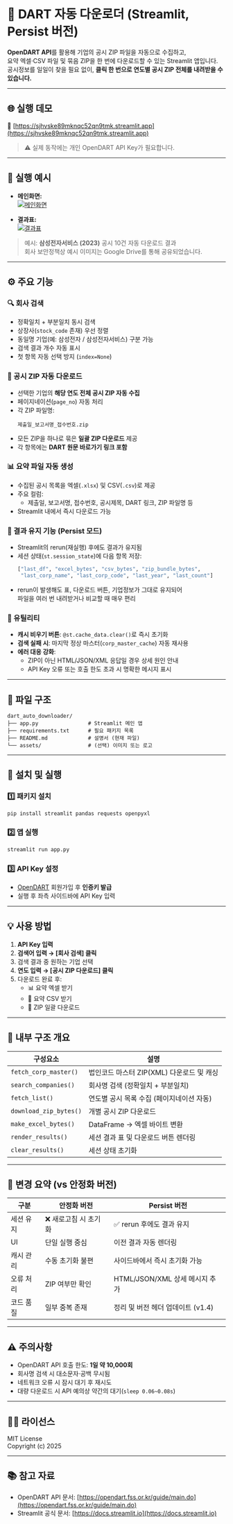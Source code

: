 # 📑 DART 자동 다운로더 (Streamlit, Persist 버전)

**OpenDART API**를 활용해 기업의 공시 ZIP 파일을 자동으로 수집하고,  
요약 엑셀·CSV 파일 및 묶음 ZIP을 한 번에 다운로드할 수 있는 Streamlit 앱입니다.  
공시정보를 일일이 찾을 필요 없이, **클릭 한 번으로 연도별 공시 ZIP 전체를 내려받을 수 있습니다.**

---

## 🌐 실행 데모

🔗 [https://sjhvske89mknqc52qn9tmk.streamlit.app](https://sjhvske89mknqc52qn9tmk.streamlit.app)

> ⚠️ 실제 동작에는 개인 OpenDART API Key가 필요합니다.

---

## 🚀 실행 예시

- **메인화면:**  
  [![메인화면](https://drive.google.com/uc?export=view&id=1ca7wZRwcdSepcrxczrdi8d3Ec-6g6uTG)](https://drive.google.com/uc?export=view&id=1ca7wZRwcdSepcrxczrdi8d3Ec-6g6uTG)

- **결과표:**  
  [![결과표](https://drive.google.com/uc?export=view&id=1BQ8VL6PBISbpNbmrSaCsA6nk-fEBx2oC)](https://drive.google.com/uc?export=view&id=1BQ8VL6PBISbpNbmrSaCsA6nk-fEBx2oC)

> 예시: **삼성전자서비스 (2023)** 공시 10건 자동 다운로드 결과  
> 회사 보안정책상 예시 이미지는 Google Drive를 통해 공유되었습니다.

---

## ⚙️ 주요 기능

### 🔍 회사 검색
- 정확일치 + 부분일치 동시 검색  
- 상장사(`stock_code` 존재) 우선 정렬  
- 동일명 기업(예: 삼성전자 / 삼성전자서비스) 구분 가능  
- 검색 결과 개수 자동 표시  
- 첫 항목 자동 선택 방지 (`index=None`)  

### 🧾 공시 ZIP 자동 다운로드
- 선택한 기업의 **해당 연도 전체 공시 ZIP 자동 수집**
- 페이지네이션(`page_no`) 자동 처리  
- 각 ZIP 파일명:  
  ```
  제출일_보고서명_접수번호.zip
  ```
- 모든 ZIP을 하나로 묶은 **일괄 ZIP 다운로드** 제공  
- 각 항목에는 **DART 원문 바로가기 링크 포함**

### 📊 요약 파일 자동 생성
- 수집된 공시 목록을 엑셀(`.xlsx`) 및 CSV(`.csv`)로 제공  
- 주요 컬럼:  
  - 제출일, 보고서명, 접수번호, 공시제목, DART 링크, ZIP 파일명 등  
- Streamlit 내에서 즉시 다운로드 가능

### 🧠 결과 유지 기능 (Persist 모드)
- Streamlit의 rerun(재실행) 후에도 결과가 유지됨  
- 세션 상태(`st.session_state`)에 다음 항목 저장:
  ```python
  ["last_df", "excel_bytes", "csv_bytes", "zip_bundle_bytes",
   "last_corp_name", "last_corp_code", "last_year", "last_count"]
  ```
- rerun이 발생해도 표, 다운로드 버튼, 기업정보가 그대로 유지되어  
  파일을 여러 번 내려받거나 비교할 때 매우 편리

### 🧹 유틸리티
- **캐시 비우기 버튼**: `@st.cache_data.clear()`로 즉시 초기화  
- **검색 실패 시**: 마지막 정상 마스터(`corp_master_cache`) 자동 재사용  
- **에러 대응 강화**:
  - ZIP이 아닌 HTML/JSON/XML 응답일 경우 상세 원인 안내  
  - API Key 오류 또는 호출 한도 초과 시 명확한 메시지 표시  

---

## 🧩 파일 구조

```
dart_auto_downloader/
├── app.py                # Streamlit 메인 앱
├── requirements.txt      # 필요 패키지 목록
├── README.md             # 설명서 (현재 파일)
└── assets/               # (선택) 이미지 또는 로고
```

---

## 🧰 설치 및 실행

### 1️⃣ 패키지 설치
```bash
pip install streamlit pandas requests openpyxl
```

### 2️⃣ 앱 실행
```bash
streamlit run app.py
```

### 3️⃣ API Key 설정
- [OpenDART](https://opendart.fss.or.kr/) 회원가입 후 **인증키 발급**
- 실행 후 좌측 사이드바에 API Key 입력

---

## 💡 사용 방법

1. **API Key 입력**
2. **검색어 입력 → [회사 검색] 클릭**
3. 검색 결과 중 원하는 기업 선택
4. **연도 입력 → [공시 ZIP 다운로드] 클릭**
5. 다운로드 완료 후:
   - 📊 요약 엑셀 받기  
   - 📄 요약 CSV 받기  
   - 🧾 ZIP 일괄 다운로드  

---

## 🧱 내부 구조 개요

| 구성요소 | 설명 |
|-----------|------|
| `fetch_corp_master()` | 법인코드 마스터 ZIP(XML) 다운로드 및 캐싱 |
| `search_companies()` | 회사명 검색 (정확일치 + 부분일치) |
| `fetch_list()` | 연도별 공시 목록 수집 (페이지네이션 자동) |
| `download_zip_bytes()` | 개별 공시 ZIP 다운로드 |
| `make_excel_bytes()` | DataFrame → 엑셀 바이트 변환 |
| `render_results()` | 세션 결과 표 및 다운로드 버튼 렌더링 |
| `clear_results()` | 세션 상태 초기화 |

---

## 🧩 변경 요약 (vs 안정화 버전)

| 구분 | 안정화 버전 | Persist 버전 |
|------|--------------|---------------|
| 세션 유지 | ❌ 새로고침 시 초기화 | ✅ rerun 후에도 결과 유지 |
| UI | 단일 실행 중심 | 이전 결과 자동 렌더링 |
| 캐시 관리 | 수동 초기화 불편 | 사이드바에서 즉시 초기화 가능 |
| 오류 처리 | ZIP 여부만 확인 | HTML/JSON/XML 상세 메시지 추가 |
| 코드 품질 | 일부 중복 존재 | 정리 및 버전 헤더 업데이트 (v1.4) |

---

## ⚠️ 주의사항

- OpenDART API 호출 한도: **1일 약 10,000회**
- 회사명 검색 시 대소문자·공백 무시됨  
- 네트워크 오류 시 잠시 대기 후 재시도  
- 대량 다운로드 시 API 예의상 약간의 대기(`sleep 0.06~0.08s`)

---

## 🧑‍💻 라이선스

MIT License  
Copyright (c) 2025

---

## 📚 참고 자료

- OpenDART API 문서: [https://opendart.fss.or.kr/guide/main.do](https://opendart.fss.or.kr/guide/main.do)
- Streamlit 공식 문서: [https://docs.streamlit.io](https://docs.streamlit.io)
